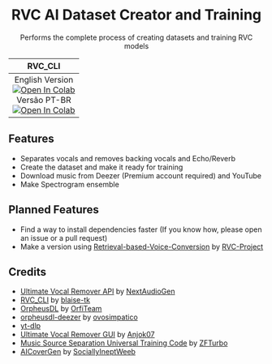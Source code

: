 <div align="center">

# RVC AI Dataset Creator and Training
Performs the complete process of creating datasets and training RVC models

| **RVC_CLI** |
|:---:|
| English Version <br> <a target="_blank" href="https://colab.research.google.com/github/ShiromiyaG/RVC-AI-Dataset-Creator-and-Training/blob/main/RVC_AI_Dataset_Creator_and_Training.ipynb"> <img src="https://colab.research.google.com/assets/colab-badge.svg" alt="Open In Colab"/> <br> </a> Versão PT-BR <br> <a target="_blank" href="https://colab.research.google.com/github/ShiromiyaG/RVC-AI-Dataset-Creator-and-Training/blob/main/RVC_AI_Dataset_Creator_and_Training_PT_BR.ipynb"> <img src="https://colab.research.google.com/assets/colab-badge.svg" alt="Open In Colab"/> </a>

</div>

## Features
- Separates vocals and removes backing vocals and Echo/Reverb
- Create the dataset and make it ready for training
- Download music from Deezer (Premium account required) and YouTube
- Make Spectrogram ensemble

## Planned Features
- Find a way to install dependencies faster (If you know how, please open an issue or a pull request)
- Make a version using [Retrieval-based-Voice-Conversion](https://github.com/RVC-Project/Retrieval-based-Voice-Conversion) by [RVC-Project](https://github.com/RVC-Project)

## Credits
- [Ultimate Vocal Remover API](https://github.com/NextAudioGen/ultimatevocalremover_api) by [NextAudioGen](https://github.com/NextAudioGen)
- [RVC_CLI](https://github.com/blaise-tk/RVC_CLI) by [blaise-tk](https://github.com/blaise-tk)
- [OrpheusDL](https://github.com/OrfiTeam/OrpheusDL) by [OrfiTeam](https://github.com/OrfiTeam)
- [orpheusdl-deezer](https://git.ovosimpatico.com/ovosimpatico/orpheusdl-deezer) by [ovosimpatico](https://git.ovosimpatico.com/ovosimpatico)
- [yt-dlp](https://github.com/yt-dlp/yt-dlp)
- [Ultimate Vocal Remover GUI](https://github.com/Anjok07/ultimatevocalremovergui) by [Anjok07](https://github.com/Anjok07)
- [Music Source Separation Universal Training Code](https://github.com/ZFTurbo/Music-Source-Separation-Training) by [ZFTurbo](https://github.com/ZFTurbo)
- [AICoverGen](https://github.com/SociallyIneptWeeb/AICoverGen) by [SociallyIneptWeeb](https://github.com/SociallyIneptWeeb)
